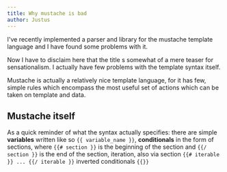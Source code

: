 ```yaml
---
title: Why mustache is bad
author: Justus
---
```


I've recently implemented a parser and library for the mustache template language and I have found some problems with it.

Now I have to disclaim here that the title s somewhat of a mere teaser for sensationalism. I actually have few problems with the template syntax itself.

Mustache is actually a relatively nice template language, for it has few, simple rules which encompass the most useful set of actions which can be taken on template and data.

## Mustache itself

As a quick reminder of what the syntax actually specifies: there are simple **variables** written like so `{{ variable_name }}`,  **conditionals** in the form of sections, where `{{# section }}` is the beginning of the section and `{{/ section }}` is the end of the section, iteration, also via section `{{# iterable }} ... {{/ iterable }}` inverted conditionals `{{}}`
